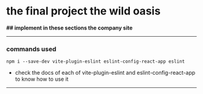 # the final project the wild oasis 
**## implement in these sections the company site**

---
### **commands used**
`npm i --save-dev vite-plugin-eslint eslint-config-react-app eslint
`
- check the docs of each of vite-plugin-eslint and eslint-config-react-app to know how to use it
---